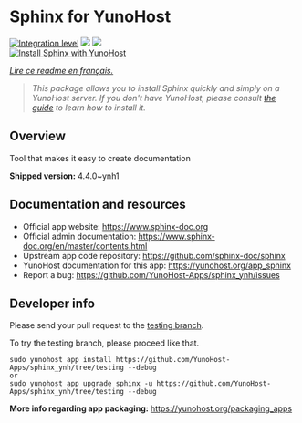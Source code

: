 <!--
N.B.: This README was automatically generated by https://github.com/YunoHost/apps/tree/master/tools/README-generator
It shall NOT be edited by hand.
-->

# Sphinx for YunoHost

[![Integration level](https://dash.yunohost.org/integration/sphinx.svg)](https://dash.yunohost.org/appci/app/sphinx) ![](https://ci-apps.yunohost.org/ci/badges/sphinx.status.svg) ![](https://ci-apps.yunohost.org/ci/badges/sphinx.maintain.svg)  
[![Install Sphinx with YunoHost](https://install-app.yunohost.org/install-with-yunohost.svg)](https://install-app.yunohost.org/?app=sphinx)

*[Lire ce readme en français.](./README_fr.md)*

> *This package allows you to install Sphinx quickly and simply on a YunoHost server.
If you don't have YunoHost, please consult [the guide](https://yunohost.org/#/install) to learn how to install it.*

## Overview

Tool that makes it easy to create documentation

**Shipped version:** 4.4.0~ynh1



## Documentation and resources

* Official app website: https://www.sphinx-doc.org
* Official admin documentation: https://www.sphinx-doc.org/en/master/contents.html
* Upstream app code repository: https://github.com/sphinx-doc/sphinx
* YunoHost documentation for this app: https://yunohost.org/app_sphinx
* Report a bug: https://github.com/YunoHost-Apps/sphinx_ynh/issues

## Developer info

Please send your pull request to the [testing branch](https://github.com/YunoHost-Apps/sphinx_ynh/tree/testing).

To try the testing branch, please proceed like that.
```
sudo yunohost app install https://github.com/YunoHost-Apps/sphinx_ynh/tree/testing --debug
or
sudo yunohost app upgrade sphinx -u https://github.com/YunoHost-Apps/sphinx_ynh/tree/testing --debug
```

**More info regarding app packaging:** https://yunohost.org/packaging_apps